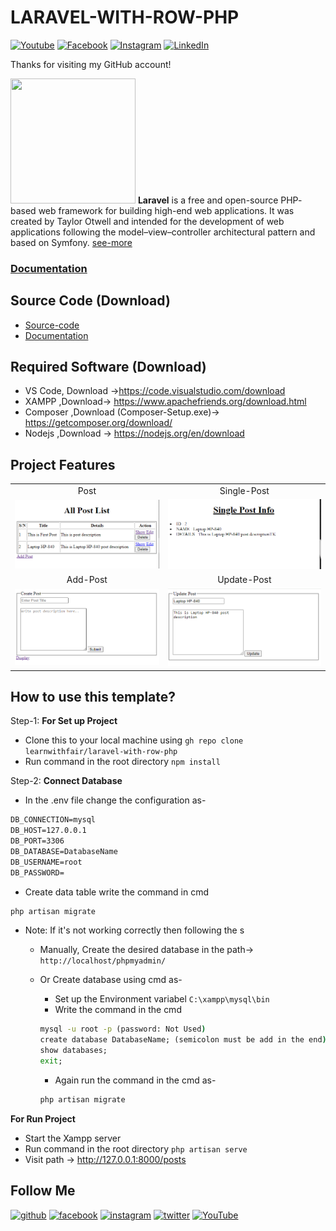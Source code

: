 # LARAVEL-WITH-ROW-PHP

[![Youtube][youtube-shield]][youtube-url]
[![Facebook][facebook-shield]][facebook-url]
[![Instagram][instagram-shield]][instagram-url]
[![LinkedIn][linkedin-shield]][linkedin-url]

Thanks for visiting my GitHub account!

<img src ="https://static-00.iconduck.com/assets.00/laravel-icon-1990x2048-xawylrh0.png" height = "200px" width = "200px"/> **Laravel** is a free and open-source PHP- based web framework for building high-end web applications. It was created by Taylor Otwell and intended for the development of web applications following the model–view–controller architectural pattern and based on Symfony. [see-more](https://laravel.com/docs/)

### [Documentation](https://github.com/learnwithfair/laravel-documentation)

## Source Code (Download)

-   [Source-code](https://mega.nz/file/BeMgnA6Y#hCWEEo94yD4ZS3kuAI_tAB9-CGma_NQqGQsaDT-A-Xk)
-   [Documentation](https://mega.nz/folder/RGFiUApD#PoKIVCwF8IkQhE2PHw1XxQ)

## Required Software (Download)

-   VS Code, Download ->https://code.visualstudio.com/download
-   XAMPP ,Download-> https://www.apachefriends.org/download.html
-   Composer ,Download (Composer-Setup.exe)-> https://getcomposer.org/download/
-   Nodejs ,Download -> https://nodejs.org/en/download

## Project Features

|                                                    |                                                |
| :------------------------------------------------: | :--------------------------------------------: |
|                     Post                      |                    Single-Post                     |
|   ![roadmap](screenshot/Home.png)   |  ![roadmap](screenshot/single-post.png)  |
|                      Add-Post                     |                   Update-Post                   |
|   ![roadmap](screenshot/add-post.png)    | ![roadmap](screenshot/update-post.png) |


## How to use this template?

Step-1: **For Set up Project**

-   Clone this to your local machine using `gh repo clone learnwithfair/laravel-with-row-php`
-   Run command in the root directory `npm install`

Step-2: **Connect Database**

-   In the .env file change the configuration as-

```cmd
DB_CONNECTION=mysql
DB_HOST=127.0.0.1
DB_PORT=3306
DB_DATABASE=DatabaseName
DB_USERNAME=root
DB_PASSWORD=
```


-   Create data table write the command in cmd

```cmd
php artisan migrate
```

-   Note: If it's not working correctly then following the s

    -   Manually, Create the desired database in the path-> `http://localhost/phpmyadmin/`
    -   Or Create database using cmd as-

        -   Set up the Environment variabel `C:\xampp\mysql\bin`
        -   Write the command in the cmd

        ```cmd
        mysql -u root -p (password: Not Used)
        create database DatabaseName; (semicolon must be add in the end)
        show databases;
        exit;
        ```

        -   Again run the command in the cmd as-

        ```cmd
        php artisan migrate
        ```

**For Run Project**

-   Start the Xampp server
-   Run command in the root directory `php artisan serve`
-   Visit path -> http://127.0.0.1:8000/posts

## Follow Me

[<img src='https://cdn.jsdelivr.net/npm/simple-icons@3.0.1/icons/github.svg' alt='github' height='40'>](https://github.com/learnwithfair) [<img src='https://cdn.jsdelivr.net/npm/simple-icons@3.0.1/icons/facebook.svg' alt='facebook' height='40'>](https://www.facebook.com/learnwithfair/) [<img src='https://cdn.jsdelivr.net/npm/simple-icons@3.0.1/icons/instagram.svg' alt='instagram' height='40'>](https://www.instagram.com/learnwithfair/) [<img src='https://cdn.jsdelivr.net/npm/simple-icons@3.0.1/icons/twitter.svg' alt='twitter' height='40'>](https://www.twiter.com/learnwithfair/) [<img src='https://cdn.jsdelivr.net/npm/simple-icons@3.0.1/icons/youtube.svg' alt='YouTube' height='40'>](https://www.youtube.com/@learnwithfair)

<!-- MARKDOWN LINKS & IMAGES -->

[youtube-shield]: https://img.shields.io/badge/-Youtube-black.svg?style=flat-square&logo=youtube&color=555&logoColor=white
[youtube-url]: https://youtube.com/@learnwithfair
[facebook-shield]: https://img.shields.io/badge/-Facebook-black.svg?style=flat-square&logo=facebook&color=555&logoColor=white
[facebook-url]: https://facebook.com/learnwithfair
[instagram-shield]: https://img.shields.io/badge/-Instagram-black.svg?style=flat-square&logo=instagram&color=555&logoColor=white
[instagram-url]: https://instagram.com/learnwithfair
[linkedin-shield]: https://img.shields.io/badge/-LinkedIn-black.svg?style=flat-square&logo=linkedin&colorB=555
[linkedin-url]: https://linkedin.com/company/learnwithfair

